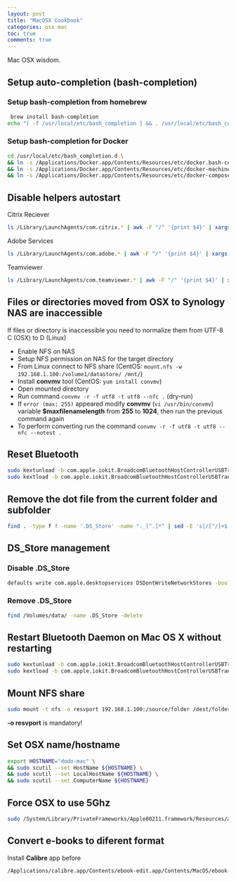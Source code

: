 ```yaml
---
layout: post
title: "MacOSX Cookbook"
categories: osx mac
toc: true
comments: true
---
```


Mac OSX wisdom.

## Setup auto-completion (bash-completion)

### Setup bash-completion from homebrew

```bash
 brew install bash-completion
echo "[ -f /usr/local/etc/bash_completion ] && . /usr/local/etc/bash_completion" >> ~/.bash_profile
```

### Setup bash-completion for Docker

```bash
cd /usr/local/etc/bash_completion.d \
&& ln -s /Applications/Docker.app/Contents/Resources/etc/docker.bash-completion \
&& ln -s /Applications/Docker.app/Contents/Resources/etc/docker-machine.bash-completion \
&& ln -s /Applications/Docker.app/Contents/Resources/etc/docker-compose.bash-completion
```

## Disable helpers autostart

Citrix Reciever

```bash
ls /Library/LaunchAgents/com.citrix.* | awk -F "/" '{print $4}' | xargs launchctl stop
```

Adobe Services

```bash
ls /Library/LaunchAgents/com.adobe.* | awk -F "/" '{print $4}' | xargs launchctl stop
```

Teamviewer

```bash
ls /Library/LaunchAgents/com.teamviewer.* | awk -F "/" '{print $4}' | xargs launchctl stop
```

## Files or directories moved from OSX to Synology NAS are inaccessible

If files or directory is inaccessible you need to normalize them from UTF-8 C (OSX) to D (Linux)

- Enable NFS on NAS
- Setup NFS permission on NAS for the target directory
- From Linux connect to NFS share (CentOS: `mount.nfs -w 192.168.1.100:/volume1/datastore/ /mnt/`)
- Install **convmv** tool (CentOS: `yum install convmv`)
- Open mounted directory
- Run command `convmv -r -f utf8 -t utf8 --nfc .` (dry-run)
- If `error (max: 255)` appeared modify **convmv** (`vi /usr/bin/convmv`) variable **$maxfilenamelength** from **255** to **1024**, then run the previous command again
- To perform converting run the command `convmv -r -f utf8 -t utf8 --nfc --notest .`

## Reset Bluetooth

```bash
sudo kextunload -b com.apple.iokit.BroadcomBluetoothHostControllerUSBTransport
sudo kextload -b com.apple.iokit.BroadcomBluetoothHostControllerUSBTransport
```

## Remove the dot file from the current folder and subfolder

```bash
find . -type f ! -name '.DS_Store' -name "._[^.]*" | sed -E 's|/[^/]+$||' | sort | uniq | while read folder; do echo $folder; done;
```

## DS_Store management

### Disable .DS_Store

```bash
defaults write com.apple.desktopservices DSDontWriteNetworkStores -bool TRUE
```

### Remove .DS_Store

```bash
find /Volumes/data/ -name .DS_Store -delete
```

## Restart Bluetooth Daemon on Mac OS X without restarting

```bash
sudo kextunload -b com.apple.iokit.BroadcomBluetoothHostControllerUSBTransport
sudo kextload -b com.apple.iokit.BroadcomBluetoothHostControllerUSBTransport
```

## Mount NFS share

```bash
sudo mount -t nfs -o resvport 192.168.1.100:/source/folder /dest/folder
```

**-o resvport** is mandatory!

## Set OSX name/hostname

```bash
export HOSTNAME="dodo-mac" \
&& sudo scutil --set HostName ${HOSTNAME} \
&& sudo scutil --set LocalHostName ${HOSTNAME} \
&& sudo scutil --set ComputerName ${HOSTNAME}
```

## Force OSX to use 5Ghz

```bash
sudo /System/Library/PrivateFrameworks/Apple80211.framework/Resources/airport --channel=$(sudo /System/Library/PrivateFrameworks/Apple80211.framework/Versions/Current/Resources/airport /usr/sbin/airport -s | grep -E " $(sudo /System/Library/PrivateFrameworks/Apple80211.framework/Resources/airport -I | grep " SSID:" | cut -d : -f 2 | awk '{$1=$1};1') [a-z0-9]{2}:" | grep -Ev " -[0-9]{2,3}  (1[0-4]|[0-9]) " | head -n 1 | awk '{print $4}') && sleep 3 && networksetup -setairportpower airport off && sleep 3 && networksetup -setairportpower airport on
```

## Convert e-books to diferent format

Install **Calibre** app before

```bash
/Applications/calibre.app/Contents/ebook-edit.app/Contents/MacOS/ebook-convert ~/path/to/book.epub ~/path/to/converted-book.mobi
```
